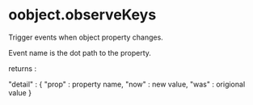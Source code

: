 oobject.observeKeys
===========

Trigger events when object property changes.

Event name is the dot path to the property.

returns : 

"detail" : {
"prop" : property name,
"now" : new value,
"was" : origional value
}
